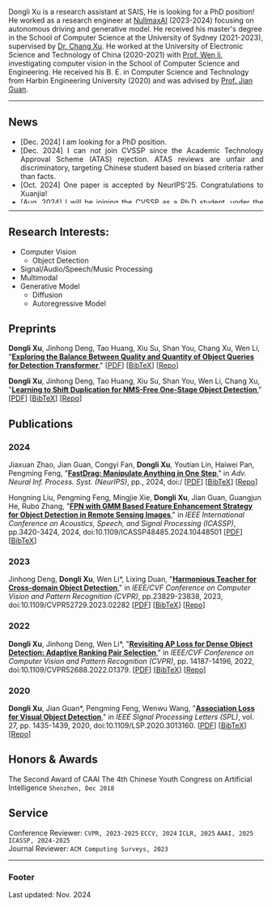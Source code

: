 




Dongli Xu is a research assistant at SAIS, He is looking for a PhD position! He worked as a research engineer at [NullmaxAI](https://www.nullmax.ai/) (2023-2024) focusing on autonomous driving and generative model. He received his master's degree in the School of Computer Science at the University of Sydney (2021-2023), supervised by [Dr. Chang Xu](http://changxu.xyz). He worked at the University of Electronic Science and Technology of China (2020-2021) with [Prof. Wen li](http://wenli-vision.github.io/), investigating computer vision in the School of Computer Science and Engineering. He received his B. E. in Computer Science and Technology from Harbin Engineering University (2020) and was advised by [Prof. Jian Guan](http://homepage.hrbeu.edu.cn/web/guanjian1). 

---

## News

<div class="news">
        <!-- <h3 >Updates</h3> -->
        <!--<div style="overflow-y: scroll; height:150px; width:900px">-->
          <td style="border-style: none; border-width: medium;">
            <ul style="text-align:justify;height: 130px; overflow:auto;">
            <li class="font">[Dec. 2024] I am looking for a PhD position.</li>
            <li class="font">[Dec. 2024] I can not join CVSSP since the Academic Technology Approval Scheme (ATAS) rejection. ATAS reviews are unfair and discriminatory, targeting Chinese student based on biased criteria rather than facts.</li>
            <li class="font">[Oct. 2024] One paper is accepted by NeurIPS'25. Congratulations to Xuanjia!</li>
            <li class="font">[Aug. 2024] I will be joining the CVSSP as a Ph.D student, under the supervision of [Prof. Wenwu Wang](https://personalpages.surrey.ac.uk/w.wang/) and  the co-supervision of [Prof. Philip J.B. Jackson](https://www.surrey.ac.uk/people/philip-jackson).</li>
            <details><summary><font color=blue>[More]</font></summary>
                <li class="font">[Dec. 2023] One paper is accepted by ICASSP'24.</li>
                <li class="font">[Nov. 2023] One paper is submiited to CVPR'24. Good Luck!</li>
                <li class="font">[Feb. 2023] One paper is accepted by CVPR'23! Congratulations to Jinhong!</li>
                <li class="font">[Jan. 2023] Graduated from the University of Sydney!</li>
                <li class="font">[Nov. 2022] I will be graduated by this semester!</li>
                <li class="font">[Nov. 2022] Two papers are submitted to CVPR'23.</li>
                <li class="font">[July 2021] Start my master's study at the University of Sydney. </li>
            </details>
            </ul>  
          </td>
          <!--</div>-->
      </div>

---
## Research Interests:
- Computer Vision
  - Object Detection
- Signal/Audio/Speech/Music Processing
- Multimodal
- Generative Model
  - Diffusion
  - Autoregressive Model



<!-- ## Education
### **University of Sydney** `Australia, 2021.8 - 2023.1`
```
- M. in Information Technology
```


### **Harbin Engineering University** `Harbin, China 2016.9 - 2020.6`
```
- B. E. in Computer Science
``` -->


<!-- ## Experience
### **University of Electronic Science and Techology of China** `2020.7 - 2021.8 `

```
Chengdu, Sichuan, P. R. China 
```

- Research Assistant in [Data Intelligence Group](diggers.ai)
- 

### **Harbin Engineering University** `2016.9 - 2020.6`

```
Harbin, Heilongjiang, P. R. China 
```

- Research Assistant in Group of Intelligent Signal Processing
- Co-advised by [Prof. Jian Guan](http://homepage.hrbeu.edu.cn/web/guanjian1), [Dr. Pengming Feng](http://) and [Prof. Wenwu Wang](http://personal.ee.surrey.ac.uk/Personal/W.Wang/) -->


## Preprints
**Dongli Xu**, Jinhong Deng, Tao Huang, Xiu Su, Shan You, Chang Xu, Wen Li, "[**Exploring the Balance Between Quality and Quantity of Object Queries for Detection Transformer**](),"
[[PDF]()]
[[BibTeX]({{page.homepage.url}}/paper/)]
[[Repo]()]<br>

**Dongli Xu**, Jinhong Deng, Tao Huang, Xiu Su, Shan You,  Wen Li, Chang Xu, "[**Learning to Shift Duplication for NMS-Free One-Stage Object Detection**](),"
[[PDF]()]
[[BibTeX]({{page.homepage.url}}/paper/)]
[[Repo]()]<br>

## Publications


### 2024
Jiaxuan Zhao, Jian Guan, Congyi Fan, **Dongli Xu**, Youtian Lin, Haiwei Pan, Pengming Feng, "[**FastDrag: Manipulate Anything in One Step**](https://fastdrag-site.github.io/)," in _Adv. Neural Inf. Process. Syst. (NeurIPS)_, pp., 2024, doi:/
[[PDF](https://arxiv.org/pdf/2405.15769)]
[[BibTeX]({{page.homepage.url}}/paper/)]
[[Repo](https://github.com/XuanjiaZ/FastDrag)]<br>

Hongning Liu, Pengming Feng, Mingjie Xie, **Dongli Xu**, Jian Guan, Guangjun He, Rubo Zhang, "[**FPN with GMM Based Feature Enhancement Strategy for Object Detection in Remote Sensing Images**](https://ieeexplore.ieee.org/document/10448501)," in _IEEE International Conference on Acoustics, Speech, and Signal Processing (ICASSP)_, pp.3420-3424, 2024, doi:10.1109/ICASSP48485.2024.10448501
[[PDF](https://ieeexplore.ieee.org/document/10448501)]
[[BibTeX]({{page.homepage.url}}/paper/)]

### 2023
Jinhong Deng, **Dongli Xu**, Wen Li*, Lixing Duan, "[**Harmonious Teacher for Cross-domain Object Detection**](https://openaccess.thecvf.com/content/CVPR2023/html/Deng_Harmonious_Teacher_for_Cross-Domain_Object_Detection_CVPR_2023_paper.html)," in _IEEE/CVF Conference on Computer Vision and Pattern Recognition (CVPR)_, pp.23829-23838, 2023, doi:10.1109/CVPR52729.2023.02282
[[PDF](https://openaccess.thecvf.com/content/CVPR2023/papers/Deng_Harmonious_Teacher_for_Cross-Domain_Object_Detection_CVPR_2023_paper.pdf)]
[[BibTeX]({{page.homepage.url}}/paper/2023_CVPR_HarmoniousTeacher.txt)]
[[Repo](https://github.com/kinredon/Harmonious-Teacher)]<br>

### 2022

**Dongli Xu**, Jinhong Deng, Wen Li*, "[**Revisiting AP Loss for Dense Object Detection: Adaptive Ranking Pair Selection**](https://openaccess.thecvf.com/content/CVPR2022/html/Xu_Revisiting_AP_Loss_for_Dense_Object_Detection_Adaptive_Ranking_Pair_CVPR_2022_paper.html)," in _IEEE/CVF Conference on Computer Vision and Pattern Recognition (CVPR)_, pp. 14187-14196, 2022, doi:10.1109/CVPR52688.2022.01379.
[[PDF](https://openaccess.thecvf.com/content/CVPR2022/papers/Xu_Revisiting_AP_Loss_for_Dense_Object_Detection_Adaptive_Ranking_Pair_CVPR_2022_paper.pdf)]
[[BibTeX]({{page.homepage.url}}/paper/2022_CVPR_APELoss.txt)]
[[Repo](https://github.com/Xudangliatiger/APE-Loss)]<br>

### 2020

**Dongli Xu**, Jian Guan*, Pengming Feng, Wenwu Wang, "[**Association Loss for Visual Object Detection**](https://ieeexplore.ieee.org/document/9153932)," in _IEEE Signal Processing Letters (SPL)_, vol. 27, pp. 1435-1439, 2020, doi:10.1109/LSP.2020.3013160.
[[PDF](http://epubs.surrey.ac.uk/858303/1/XuGFW_SPL_2020.pdf)]
[[BibTeX]({{page.homepage.url}}/paper/2020_SPL_associationLoss.txt)]
[[Repo](https://github.com/Xudangliatiger/AssociationLoss)]<br>

<!-- ### [**How Domain Experts Create Conceptual Diagrams and Implications for Tool Design**]({{ page.homepage.url }}/assets/chi-20-natural-diagramming.pdf)

Dor Ma'ayan\*, **Wode Ni\***, Katherine Ye, Chinmay Kulkarni, and Joshua Sunshine.<br>
<i class="fas fa-award"></i> <strong>Best Paper Honourable Mention</strong><br>
_In Proceedings of the 2020 CHI Conference on Human Factors in Computing Systems (CHI'20), to appear._<br>
[[PDF]({{ page.homepage.url }}/assets/chi-20-natural-diagramming.pdf)]
[[BibTeX]({{ page.homepage.url }}/assets/chi-20-natural-diagramming.txt)]

### [**Defining Visual Narratives for Mathematics Declaratively**](http://plateau-workshop.org/assets/papers-2019/9.pdf)

Max Krieger, **Wode Ni**, and Joshua Sunshine.<br>
_Evaluation and Usability of Programming Languages and Tools (PLATEAU 2019), co-located with UIST._<br>
[[PDF](http://plateau-workshop.org/assets/papers-2019/9.pdf)]
[[slides]({ page.homepage.url }}/aassets/plateau-19-presentation.pdf)]

### [**Designing Declarative Language Tutorials: a Guided and Individualized Approach**](http://plateau-workshop.org/assets/papers-2019/2.pdf)

Anael Kuperwajs Cohen, **Wode Ni**, and Joshua Sunshine.<br>
_Evaluation and Usability of Programming Languages and Tools (PLATEAU 2019), co-located with UIST._<br>
[[PDF](http://plateau-workshop.org/assets/papers-2019/2.pdf)]
[[slides]({{ page.homepage.url }}/assets/plateau-19-presentation.pdf)]

### [**Substance and Style: domain-specific languages for mathematical diagrams**](https://2017.splashcon.org/event/dsldi-2017-substance-and-style-domain-specific-languages-for-mathematical-diagrams)

**Wode Ni\***, Katherine Ye\*, Joshua Sunshine, Jonathan Aldrich, and Keenan Crane.<br> _Domain-Specific Language Design and Implementation (DSLDI 2017), co-located with SPLASH._ <br>
[[PDF]({{ page.homepage.url }}/assets/dsldi.pdf)]
[[slides]({{ page.homepage.url }}/assets/dsldi-presentation.pdf)]
[[www](http://penrose.ink)]
[[repo](https://github.com/penrose/penrose)]

---

### [**Whiteboard Scanning Using Super-Resolution**](http://scholar.dickinson.edu/student_honors/221/)

**Wode Ni**.<br> _Dickinson College Honors Theses. Paper 221._<br>
[[PDF]({{ page.homepage.url }}/assets/superres.pdf)]

## Experience

### **Microsoft Research** `2020.5 -`

_Research Intern_<br>

### **Carnegie Mellon University, Research Experiences for Undergraduate** `2017.5 - 2017.8`

_Research Assistant_<br>
**Penrose** is a system that automatically visualizes mathematics using two domain-specific languages: **Substance** and **Style**. Co-advised by [Jonathan Aldrich](https://www.cs.cmu.edu/~./aldrich/), [Keenan Crane](https://www.cs.cmu.edu/~kmcrane/), [Joshua Sunshine](http://www.cs.cmu.edu/~jssunshi/), and [Katherine Ye](https://www.cs.cmu.edu/~kqy/), I designed and implemented the Style language, and extended the Substance language to support functions and logically quantified statements.

### **Columbia University, Computer Graphics and User Interfaces Lab** `2017.1 - 2017.5`

_Research Assistant_<br>
Worked with prof. Steven Feiner, on **Cyber Affordance Visualization in Augumented Reality** project. Developed a Microsoft Hololens application that visualizes the Columbia campus in AR environment.

### **AsiaInfo** `2015.6 - 2015.8`

_Software Engineering Intern_<br>
Worked on server-side web applications and server deployment tools. -->

<!-- ## Mentoring -->

<!-- Max Krieger (CMU, independent research & [REUSE](https://www.cmu.edu/scs/isr/reuse/)) `CMU, 2018 - Now` <br>
Courtney Miller (New College of Florida, [REUSE](https://www.cmu.edu/scs/isr/reuse/)) `CMU, 2019` <br>
Anael Kuperwajs Cohen (Macalester College, [REUSE](https://www.cmu.edu/scs/isr/reuse/)) `CMU, 2019` <br> -->


## Honors & Awards
The Second Award of CAAI The 4th Chinese Youth Congress on Artificial Intelligence  `Shenzhen, Dec 2018` <br>



<!-- ## Contact Details

TEL: +86-188-4579-3185<br>
Email: [dongliixu@gmail](mailto:dongliixu@gmail)<br> -->

<!-- CHI'20 Best Paper Honourable Mention Award `CMU, 2020` <br> -->
<!-- Phi Beta Kappa `Dickinson, 2018` <br>
Excellence in Computer Science Award `Columbia, 2018` <br>
Travel Award PL Mentoring Workshop (PLMW) `SPLASH, 2018` <br>
Tau Beta Pi, Engineering Honor Society `Columbia, 2017` <br>
Computer Science Departmental Honors `Dickinson, 2016` <br>
Pi Mu Epsilon, Mathematics Honor Society `Dickinson, 2016` <br>
Upsilon Pi Epsilon, Computer Science Honor Society `Dickinson, 2016` <br>
Alpha Lambda Delta, First year Honor Society `Dickinson, 2013`<br>
John Montgomery Scholarship `Dickinson, 2013` <br> -->



<!-- ## Teaching -->

<!-- Teaching Assistant, **Programming Languages and Translators (COMS 4115)** `Columbia, 2017 - 2018` <br>
Teaching Assistant, **Introduction to Java II (COMP 132)** `Dickinson, 2016` <br>
Peer Tutor, **Data Structures and Problem Solving (COMP 232)** `Dickinson, 2016` <br>
Computer Lab Consultant `Dickinson, 2014 - 2016` <br> -->


## Service

Conference Reviewer: `CVPR, 2023-2025`  `ECCV, 2024` `ICLR, 2025` `AAAI, 2025` `ICASSP, 2024-2025`<br>
Journal Reviewer: `ACM Computing Surveys, 2023`

---
### Footer
Last updated: Nov. 2024
